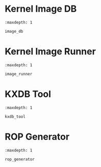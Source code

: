 # Kernel Image DB

```{toctree}
:maxdepth: 1

image_db
```

# Kernel Image Runner

```{toctree}
:maxdepth: 1

image_runner
```

# KXDB Tool

```{toctree}
:maxdepth: 1

kxdb_tool
```

# ROP Generator

```{toctree}
:maxdepth: 1

rop_generator
```
